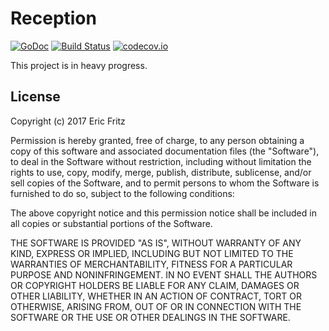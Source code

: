 # Reception

[![GoDoc](https://godoc.org/github.com/efritz/reception?status.svg)](https://godoc.org/github.com/efritz/reception)
[![Build Status](https://secure.travis-ci.org/efritz/reception.png)](http://travis-ci.org/efritz/reception)
[![codecov.io](http://codecov.io/github/efritz/reception/coverage.svg?branch=master)](http://codecov.io/github/efritz/reception?branch=master)

This project is in heavy progress.

## License

Copyright (c) 2017 Eric Fritz

Permission is hereby granted, free of charge, to any person obtaining a copy
of this software and associated documentation files (the "Software"), to deal
in the Software without restriction, including without limitation the rights
to use, copy, modify, merge, publish, distribute, sublicense, and/or sell
copies of the Software, and to permit persons to whom the Software is
furnished to do so, subject to the following conditions:

The above copyright notice and this permission notice shall be included in
all copies or substantial portions of the Software.

THE SOFTWARE IS PROVIDED "AS IS", WITHOUT WARRANTY OF ANY KIND, EXPRESS OR
IMPLIED, INCLUDING BUT NOT LIMITED TO THE WARRANTIES OF MERCHANTABILITY,
FITNESS FOR A PARTICULAR PURPOSE AND NONINFRINGEMENT. IN NO EVENT SHALL THE
AUTHORS OR COPYRIGHT HOLDERS BE LIABLE FOR ANY CLAIM, DAMAGES OR OTHER
LIABILITY, WHETHER IN AN ACTION OF CONTRACT, TORT OR OTHERWISE, ARISING FROM,
OUT OF OR IN CONNECTION WITH THE SOFTWARE OR THE USE OR OTHER DEALINGS IN
THE SOFTWARE.
